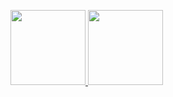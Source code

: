 
<p align="centre">
  <a href="https://github.com/samirkape">
      <img height="120em" src="https://github-readme-stats-eight-theta.vercel.app/api?username=samirkape&show_icons=true&include_all_commits=true&hide=contribs,prs,issues&count_private=true&show_owner=true" />
       <img height="120em" src="https://github-readme-stats-eight-theta.vercel.app/api/top-langs?username=samirkape&layout=compact"/>
  </a>
</p>
